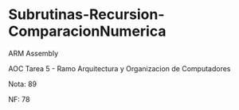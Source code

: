 # Subrutinas-Recursion-ComparacionNumerica
ARM Assembly

AOC Tarea 5 - Ramo Arquitectura y Organizacion de Computadores

Nota: 89

NF: 78
